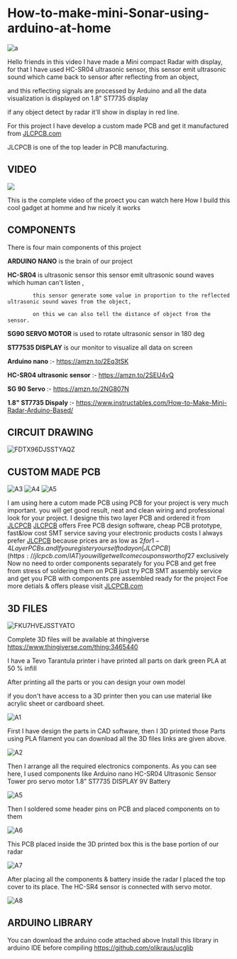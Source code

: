 # How-to-make-mini-Sonar-using-arduino-at-home



![a](https://user-images.githubusercontent.com/19898602/122661755-78216780-d1ab-11eb-8562-667fdfb241b0.JPG)


Hello friends in this video I have made a Mini compact Radar with display, for that I have used HC-SR04 ultrasonic sensor, this sensor emit ultrasonic sound which came back to sensor after reflecting from an object,

and this reflecting signals are processed  by Arduino and all the data visualization is displayed on 1.8" ST7735 display

if any object detect by radar it'll show in display in red line.

For this project I have develop a custom made PCB and get it manufactured from [JLCPCB.com](https://jlcpcb.com/IAT)

JLCPCB is one of the top leader in PCB manufacturing.










## VIDEO ##

[![](https://img.youtube.com/vi/60Vaq52BPk8/0.jpg)](https://www.youtube.com/watch?v=60Vaq52BPk8)

This is the complete  video of the proect you can watch here How I
build this cool gadget at homme and hw nicely it works





## COMPONENTS ##
There is four main components of this project

**ARDUINO NANO**  is the brain of our project

**HC-SR04** is ultrasonic sensor this sensor emit ultrasonic sound waves which human can't listen , 

            this sensor generate some value in proportion to the reflected ultrasonic sound waves from the object, 

            on this we can also tell the distance of object from the sensor.

**SG90 SERVO MOTOR** is used to rotate ultrasonic sensor in 180 deg

**ST77535 DISPLAY**  is our monitor to visualize all data on screen

**Arduino nano** :- https://amzn.to/2Eq3tSK

**HC-SR04 ultrasonic sensor** :- https://amzn.to/2SEU4vQ

**SG 90 Servo** :- https://amzn.to/2NG807N

**1.8" ST7735 Dispaly** :- https://www.instructables.com/How-to-Make-Mini-Radar-Arduino-Based/







## CIRCUIT DRAWING ##


![FDTX96DJSSTYAQZ](https://user-images.githubusercontent.com/19898602/122661962-1e21a180-d1ad-11eb-8eb7-6e8b9cf5540d.png)

## CUSTOM MADE PCB ##

![A3](https://user-images.githubusercontent.com/19898602/122663819-e1f53d80-d1ba-11eb-8929-472ee2f69472.JPG)
![A4](https://user-images.githubusercontent.com/19898602/122663820-e3266a80-d1ba-11eb-917f-5125248cf39f.JPG)
![A5](https://user-images.githubusercontent.com/19898602/122663821-e3bf0100-d1ba-11eb-9ab1-d2d3045d0caf.JPG)


I am using here a cutom made PCB using PCB for your project is very much important.
you will get good result, neat and clean wiring and professional look for your project.
I designe this two layer PCB and ordered it from [JLCPCB](https://jlcpcb.com/IAT)
[JLCPCB](https://jlcpcb.com/IAT) offers Free PCB design software, cheap PCB prototype, fast&low cost SMT service saving your electronic products costs
I always prefer [JLCPCB](https://jlcpcb.com/IAT) because prices are as low as $2 for 1-4 Layer PCBs.
and If you register yourself today on [JLCPCB](https://jlcpcb.com/IAT) you will get wellcome coupons worth of 27$ exclusively 
Now no need to order components separately for you PCB and get free from stress of soldering them on PCB just try PCB SMT assembly service and get you PCB with components pre assembled ready for the project
Foe more detials & offers please visit [JLCPCB.com](https://jlcpcb.com/IAT)






## 3D FILES ## 

![FKU7HVEJSSTYATO](https://user-images.githubusercontent.com/19898602/122661995-427d7e00-d1ad-11eb-899d-0337d7053667.png)

Complete 3D files will be available at thingiverse
https://www.thingiverse.com/thing:3465440

I have a Tevo Tarantula printer i have printed all parts on dark green PLA at 50 % infill

After printing all the parts or you can design your own model

if you don't have access to a 3D printer then you can use material like acrylic sheet or cardboard sheet.


![A1](https://user-images.githubusercontent.com/19898602/122663228-7e691100-d1b6-11eb-9431-4af2924453d8.JPG)

First I have design the parts in CAD software, then I 3D printed those
Parts using PLA filament you can download all the 3D files links are given above.


![A2](https://user-images.githubusercontent.com/19898602/122663229-7f01a780-d1b6-11eb-8ced-51d81340f313.JPG)

Then I arrange all the required electronics components.
As you can see here, I used components like
Arduino nano
HC-SR04 Ultrasonic Sensor
Tower pro servo motor
1.8” ST7735 DISPLAY
9V Battery


![A5](https://user-images.githubusercontent.com/19898602/122663230-7f9a3e00-d1b6-11eb-9866-c270eea9bb17.JPG)

Then I soldered some header pins on PCB and placed components on to them

![A6](https://user-images.githubusercontent.com/19898602/122663231-7f9a3e00-d1b6-11eb-9cd9-8bbf99b04080.JPG)

This PCB placed inside the 3D printed box this is the base portion of our radar

![A7](https://user-images.githubusercontent.com/19898602/122663232-8032d480-d1b6-11eb-874b-43270f508f0f.JPG)

After placing all the components & battery inside the radar I placed the top cover 
to its place. The HC-SR4 sensor is connected with servo motor.


![A8](https://user-images.githubusercontent.com/19898602/122663227-7d37e400-d1b6-11eb-9274-eded28f92592.JPG)






## ARDUINO LIBRARY ##

You can download the arduino code attached above
Install this library in arduino IDE before compiling
https://github.com/olikraus/ucglib




